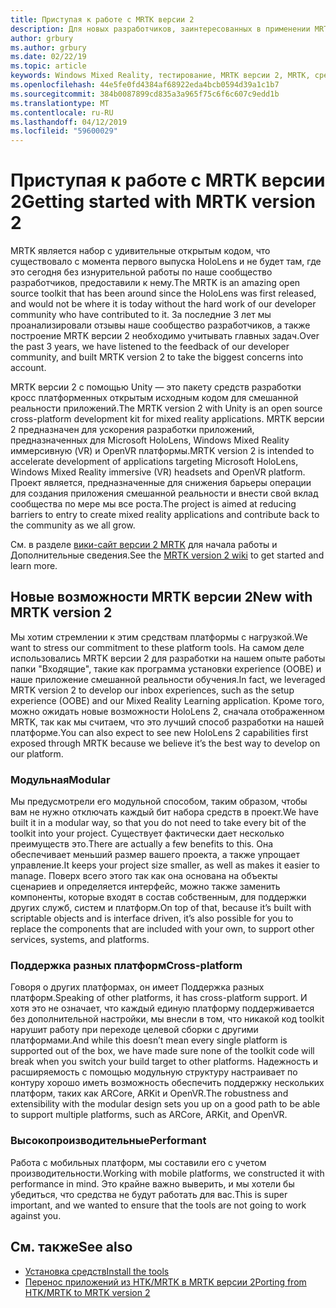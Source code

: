 ```yaml
---
title: Приступая к работе с MRTK версии 2
description: Для новых разработчиков, заинтересованных в применении MRTK
author: grbury
ms.author: grbury
ms.date: 02/22/19
ms.topic: article
keywords: Windows Mixed Reality, тестирование, MRTK версии 2, MRTK, средств, пакет SDK, HoloLens, HoloLens 2
ms.openlocfilehash: 44e5fe0fd4384af68922eda4bcb0594d39a1c1b7
ms.sourcegitcommit: 384b0087899cd835a3a965f75c6f6c607c9edd1b
ms.translationtype: MT
ms.contentlocale: ru-RU
ms.lasthandoff: 04/12/2019
ms.locfileid: "59600029"
---
```

# <a name="getting-started-with-mrtk-version-2"></a><span data-ttu-id="17e06-104">Приступая к работе с MRTK версии 2</span><span class="sxs-lookup"><span data-stu-id="17e06-104">Getting started with MRTK version 2</span></span>

<span data-ttu-id="17e06-105">MRTK является набор с удивительные открытым кодом, что существовало с момента первого выпуска HoloLens и не будет там, где это сегодня без изнурительной работы по наше сообщество разработчиков, предоставили к нему.</span><span class="sxs-lookup"><span data-stu-id="17e06-105">The MRTK is an amazing open source toolkit that has been around since the HoloLens was first released, and would not be where it is today without the hard work of our developer community who have contributed to it.</span></span> <span data-ttu-id="17e06-106">За последние 3 лет мы проанализировали отзывы наше сообщество разработчиков, а также построение MRTK версии 2 необходимо учитывать главных задач.</span><span class="sxs-lookup"><span data-stu-id="17e06-106">Over the past 3 years, we have listened to the feedback of our developer community, and built MRTK version 2 to take the biggest concerns into account.</span></span>  

<span data-ttu-id="17e06-107">MRTK версии 2 с помощью Unity — это пакету средств разработки кросс платформенных открытым исходным кодом для смешанной реальности приложений.</span><span class="sxs-lookup"><span data-stu-id="17e06-107">The MRTK version 2 with Unity is an open source cross-platform development kit for mixed reality applications.</span></span>  <span data-ttu-id="17e06-108">MRTK версии 2 предназначен для ускорения разработки приложений, предназначенных для Microsoft HoloLens, Windows Mixed Reality иммерсивную (VR) и OpenVR платформы.</span><span class="sxs-lookup"><span data-stu-id="17e06-108">MRTK version 2 is intended to accelerate development of applications targeting Microsoft HoloLens, Windows Mixed Reality immersive (VR) headsets and OpenVR platform.</span></span> <span data-ttu-id="17e06-109">Проект является, предназначенные для снижения барьеры операции для создания приложения смешанной реальности и внести свой вклад сообщества по мере мы все роста.</span><span class="sxs-lookup"><span data-stu-id="17e06-109">The project is aimed at reducing barriers to entry to create mixed reality applications and contribute back to the community as we all grow.</span></span> 


<span data-ttu-id="17e06-110">См. в разделе <a href="https://github.com/Microsoft/MixedRealityToolkit-Unity/wiki/Getting-Started-with-MRTK-v2" target="_blank">вики-сайт версии 2 MRTK</a> для начала работы и Дополнительные сведения.</span><span class="sxs-lookup"><span data-stu-id="17e06-110">See the <a href="https://github.com/Microsoft/MixedRealityToolkit-Unity/wiki/Getting-Started-with-MRTK-v2" target="_blank">MRTK version 2 wiki</a> to get started and learn more.</span></span>

## <a name="new-with-mrtk-version-2"></a><span data-ttu-id="17e06-111">Новые возможности MRTK версии 2</span><span class="sxs-lookup"><span data-stu-id="17e06-111">New with MRTK version 2</span></span>
<span data-ttu-id="17e06-112">Мы хотим стремлении к этим средствам платформы с нагрузкой.</span><span class="sxs-lookup"><span data-stu-id="17e06-112">We want to stress our commitment to these platform tools.</span></span>  <span data-ttu-id="17e06-113">На самом деле использовались MRTK версии 2 для разработки на нашем опыте работы папки "Входящие", такие как программа установки experience (OOBE) и наше приложение смешанной реальности обучения.</span><span class="sxs-lookup"><span data-stu-id="17e06-113">In fact, we leveraged MRTK version 2 to develop our inbox experiences, such as the setup experience (OOBE) and our Mixed Reality Learning application.</span></span>  <span data-ttu-id="17e06-114">Кроме того, можно ожидать новые возможности HoloLens 2, сначала отображенном MRTK, так как мы считаем, что это лучший способ разработки на нашей платформе.</span><span class="sxs-lookup"><span data-stu-id="17e06-114">You can also expect to see new HoloLens 2 capabilities first exposed through MRTK because we believe it’s the best way to develop on our platform.</span></span> 

### <a name="modular"></a><span data-ttu-id="17e06-115">Модульная</span><span class="sxs-lookup"><span data-stu-id="17e06-115">Modular</span></span>
<span data-ttu-id="17e06-116">Мы предусмотрели его модульной способом, таким образом, чтобы вам не нужно отключать каждый бит набора средств в проект.</span><span class="sxs-lookup"><span data-stu-id="17e06-116">We have built it in a modular way, so that you do not need to take every bit of the toolkit into your project.</span></span>  <span data-ttu-id="17e06-117">Существует фактически дает несколько преимуществ это.</span><span class="sxs-lookup"><span data-stu-id="17e06-117">There are actually a few benefits to this.</span></span>  <span data-ttu-id="17e06-118">Она обеспечивает меньший размер вашего проекта, а также упрощает управление.</span><span class="sxs-lookup"><span data-stu-id="17e06-118">It keeps your project size smaller, as well as makes it easier to manage.</span></span>  <span data-ttu-id="17e06-119">Поверх всего этого так как она основана на объекты сценариев и определяется интерфейс, можно также заменить компоненты, которые входят в состав собственным, для поддержки других служб, систем и платформ.</span><span class="sxs-lookup"><span data-stu-id="17e06-119">On top of that, because it’s built with scriptable objects and is interface driven, it’s also possible for you to replace the components that are included with your own, to support other services, systems, and platforms.</span></span>


### <a name="cross-platform"></a><span data-ttu-id="17e06-120">Поддержка разных платформ</span><span class="sxs-lookup"><span data-stu-id="17e06-120">Cross-platform</span></span>
<span data-ttu-id="17e06-121">Говоря о других платформах, он имеет Поддержка разных платформ.</span><span class="sxs-lookup"><span data-stu-id="17e06-121">Speaking of other platforms, it has cross-platform support.</span></span>  <span data-ttu-id="17e06-122">И хотя это не означает, что каждый единую платформу поддерживается без дополнительной настройки, мы внесли в том, что никакой код toolkit нарушит работу при переходе целевой сборки с другими платформами.</span><span class="sxs-lookup"><span data-stu-id="17e06-122">And while this doesn’t mean every single platform is supported out of the box, we have made sure none of the toolkit code will break when you switch your build target to other platforms.</span></span>  <span data-ttu-id="17e06-123">Надежность и расширяемость с помощью модульную структуру настраивает по контуру хорошо иметь возможность обеспечить поддержку нескольких платформ, таких как ARCore, ARKit и OpenVR.</span><span class="sxs-lookup"><span data-stu-id="17e06-123">The robustness and extensibility with the modular design sets you up on a good path to be able to support multiple platforms, such as ARCore, ARKit, and OpenVR.</span></span>


### <a name="performant"></a><span data-ttu-id="17e06-124">Высокопроизводительные</span><span class="sxs-lookup"><span data-stu-id="17e06-124">Performant</span></span>
<span data-ttu-id="17e06-125">Работа с мобильных платформ, мы составили его с учетом производительности.</span><span class="sxs-lookup"><span data-stu-id="17e06-125">Working with mobile platforms, we constructed it with performance in mind.</span></span>  <span data-ttu-id="17e06-126">Это крайне важно выверить, и мы хотели бы убедиться, что средства не будут работать для вас.</span><span class="sxs-lookup"><span data-stu-id="17e06-126">This is super important, and we wanted to ensure that the tools are not going to work against you.</span></span>


## <a name="see-also"></a><span data-ttu-id="17e06-127">См. также</span><span class="sxs-lookup"><span data-stu-id="17e06-127">See also</span></span>
* [<span data-ttu-id="17e06-128">Установка средств</span><span class="sxs-lookup"><span data-stu-id="17e06-128">Install the tools</span></span>](install-the-tools.md)
* [<span data-ttu-id="17e06-129">Перенос приложений из HTK/MRTK в MRTK версии 2</span><span class="sxs-lookup"><span data-stu-id="17e06-129">Porting from HTK/MRTK to MRTK version 2</span></span>](mrtk-porting-guide.md)
